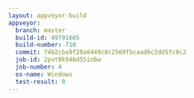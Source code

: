 ```yaml
---
layout: appveyor-build
appveyor:
  branch: master
  build-id: 49791665
  build-number: 710
  commit: 74b2cba9f28a8449c8c2569fbcaad6c2dd5fc0c2
  job-id: 2put0k946d55inbw
  job-number: 4
  os-name: Windows
  test-result: 0
---
```

